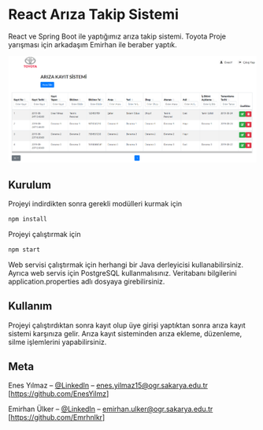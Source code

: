 # React Arıza Takip Sistemi

React ve Spring Boot ile yaptığımız arıza takip sistemi. 
Toyota Proje yarışması için arkadaşım Emirhan ile beraber yaptık.

![](header.png)

## Kurulum

Projeyi indirdikten sonra gerekli modülleri kurmak için

```sh
npm install
```

Projeyi çalıştırmak için

```sh
npm start
```

Web servisi çalıştırmak için herhangi bir Java derleyicisi kullanabilirsiniz.
Ayrıca web servis için PostgreSQL kullanmalısınız. Veritabanı bilgilerini application.properties adlı dosyaya girebilirsiniz.

## Kullanım

Projeyi çalıştırdıktan sonra kayıt olup üye girişi yaptıktan sonra arıza kayıt sistemi karşınıza gelir.
Arıza kayıt sisteminden arıza ekleme, düzenleme, silme işlemlerini yapabilirsiniz.

## Meta

Enes Yılmaz – [@LinkedIn](https://www.linkedin.com/in/enes-ylmz/) – enes.yilmaz15@ogr.sakarya.edu.tr
[https://github.com/EnesYilmz]

Emirhan Ülker – [@LinkedIn](https://www.linkedin.com/in/emir-%C3%BClker-21b33416a/) – emirhan.ulker@ogr.sakarya.edu.tr
[https://github.com/Emrhnlkr]
